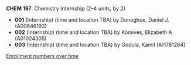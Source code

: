 **CHEM 197**: Chemistry Internship (2–4 units, by 2)

- **001** (Internship) (time and location TBA) by Donoghue, Daniel J. (A00646193)
- **002** (Internship) (time and location TBA) by Komives, Elizabeth A (A01024305)
- **003** (Internship) (time and location TBA) by Godula, Kamil (A11781264)

[Enrollment numbers over time](./CHEM197.tsv)
